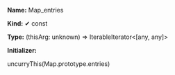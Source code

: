 **Name:** Map_entries

**Kind:** ✔ const

**Type:** (thisArg: unknown) => IterableIterator<[any, any]>

**Initializer:**

uncurryThis(Map.prototype.entries)

